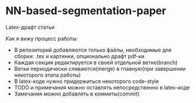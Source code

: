 # NN-based-segmentation-paper
Latex-драфт статьи 

Как я вижу процесс работы:
* В репозиторий добавляются только файлы, необходимые для сборки: .tex и картинки, опционально драфт pdf-ки
* Каждая секция редактируется в своей отдельной ветке(branch)
* Ветки периодически сливаются(merge) в главную(при завершении некоторого этапа работы)
* В latex-коде нужно придержиться некоторого code-style 
* TODO и примечания можно оставлять непосредственно в latex-коде
* Замечания можно добавлять в коммиты(commit)

